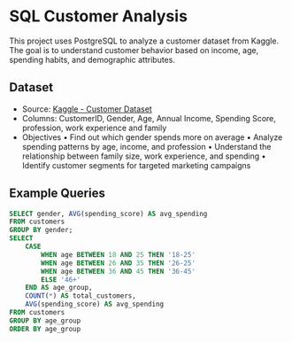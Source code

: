 # SQL Customer Analysis

This project uses PostgreSQL to analyze a customer dataset from Kaggle. The goal is to understand customer behavior based on income, age, spending habits, and demographic attributes.

## Dataset
- Source: [Kaggle - Customer Dataset](https://www.kaggle.com/datasets/datascientistanna/customers-dataset)
- Columns: CustomerID, Gender, Age, Annual Income, Spending Score, profession, work experience and family
- Objectives
	•	Find out which gender spends more on average
	•	Analyze spending patterns by age, income, and profession
	•	Understand the relationship between family size, work experience, and spending
	•	Identify customer segments for targeted marketing campaigns

## Example Queries
```sql
SELECT gender, AVG(spending_score) AS avg_spending
FROM customers
GROUP BY gender;
SELECT 
	CASE
		WHEN age BETWEEN 18 AND 25 THEN '18-25'
		WHEN age BETWEEN 26 AND 35 THEN '26-25'
		WHEN age BETWEEN 36 AND 45 THEN '36-45'
		ELSE '46+'
	END AS age_group,
	COUNT(*) AS total_customers,
	AVG(spending_score) AS avg_spending
FROM customers
GROUP BY age_group
ORDER BY age_group
